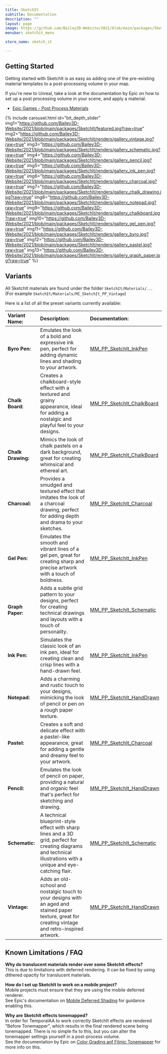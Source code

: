 ```yaml
---
title: SketchIt
subtitle: Documentation
description: ""
layout: page
image: https://github.com/Bailey3D-Website/2021/blob/main/packages/SketchIt/banner.png?raw=true
menubar: sketchit_menu

store_name: sketch_it

---
```


## Getting Started
<section id="getting_started"/>

Getting started with SketchIt is as easy as adding one of the pre-existing material templates to a post-processing volume in your map.

If you're new to Unreal, take a look at the documentation by Epic on how to set up a post processing volume in your scene, and apply a material.<br>
- [Epic Games - Post Process Materials](https://docs.unrealengine.com/4.27/en-US/RenderingAndGraphics/PostProcessEffects/PostProcessMaterials/)

{% include carousel.html id="bit_depth_slider"
  img1="https://github.com/Bailey3D-Website/2021/blob/main/packages/SketchIt/featured.jpg?raw=true"
  img2="https://github.com/Bailey3D-Website/2021/blob/main/packages/SketchIt/renders/gallery_vintage.jpg?raw=true"
  img3="https://github.com/Bailey3D-Website/2021/blob/main/packages/SketchIt/renders/gallery_schematic.jpg?raw=true"
  img4="https://github.com/Bailey3D-Website/2021/blob/main/packages/SketchIt/renders/gallery_pencil.jpg?raw=true"
  img5="https://github.com/Bailey3D-Website/2021/blob/main/packages/SketchIt/renders/gallery_ink_pen.jpg?raw=true"
  img6="https://github.com/Bailey3D-Website/2021/blob/main/packages/SketchIt/renders/gallery_charcoal.jpg?raw=true"
  img7="https://github.com/Bailey3D-Website/2021/blob/main/packages/SketchIt/renders/gallery_chalk_drawing.jpg?raw=true"
  img8="https://github.com/Bailey3D-Website/2021/blob/main/packages/SketchIt/renders/gallery_notepad.jpg?raw=true"
  img9="https://github.com/Bailey3D-Website/2021/blob/main/packages/SketchIt/renders/gallery_chalkboard.jpg?raw=true"
  img10="https://github.com/Bailey3D-Website/2021/blob/main/packages/SketchIt/renders/gallery_gel_pen.jpg?raw=true"
  img11="https://github.com/Bailey3D-Website/2021/blob/main/packages/SketchIt/renders/gallery_byro.jpg?raw=true"
  img12="https://github.com/Bailey3D-Website/2021/blob/main/packages/SketchIt/renders/gallery_pastel.jpg?raw=true"
  img13="https://github.com/Bailey3D-Website/2021/blob/main/packages/SketchIt/renders/gallery_graph_paper.jpg?raw=true"
%}

## Variants
<section id="variants"/>

All SketchIt materials are found under the folder `SketchIt/Materials/..`.<br>
(For example `SketchIt/Materials/MI_SketchIt_PP_Vintage`)

Here is a list of all the preset variants currently available:

|Variant Name:|Description:|Documentation:|
|:---|:---|:---|
|<b>Byro Pen:</b>|Emulates the look of a bold and expressive ink pen, perfect for adding dynamic lines and shading to your artwork.|[MM_PP_SketchIt_InkPen](../shader_docs/MM_PP_SketchIt_InkPen)|
|<b>Chalk Board:</b>|Creates a chalkboard-style effect with a textured and grainy appearance, ideal for adding a nostalgic and playful feel to your designs.|[MM_PP_SketchIt_ChalkBoard](../shader_docs/MM_PP_SketchIt_ChalkBoard)|
|<b>Chalk Drawing:</b>|Mimics the look of chalk pastels on a dark background, great for creating whimsical and ethereal art.|[MM_PP_SketchIt_ChalkBoard](../shader_docs/MM_PP_SketchIt_ChalkBoard)|
|<b>Charcoal:</b>|Provides a smudged and textured effect that imitates the look of a charcoal drawing, perfect for adding depth and drama to your sketches.|[MM_PP_SketchIt_Charcoal](../shader_docs/MM_PP_SketchIt_Charcoal)|
|<b>Gel Pen:</b>|Emulates the smooth and vibrant lines of a gel pen, great for creating sharp and precise artwork with a touch of boldness.|[MM_PP_SketchIt_InkPen](../shader_docs/MM_PP_SketchIt_InkPen)|
|<b>Graph Paper:</b>|Adds a subtle grid pattern to your designs, perfect for creating technical drawings and layouts with a touch of personality.|[MM_PP_SketchIt_Schematic](../shader_docs/MM_PP_SketchIt_Schematic)|
|<b>Ink Pen:</b>|Simulates the classic look of an ink pen, ideal for creating clean and crisp lines with a hand-drawn feel.|[MM_PP_SketchIt_InkPen](../shader_docs/MM_PP_SketchIt_InkPen)|
|<b>Notepad:</b>|Adds a charming and rustic touch to your designs, mimicking the look of pencil or pen on a rough paper texture.|[MM_PP_SketchIt_HandDrawn](../shader_docs/MM_PP_SketchIt_HandDrawn)|
|<b>Pastel:</b>|Creates a soft and delicate effect with a pastel-like appearance, great for adding a gentle and dreamy feel to your artwork.|[MM_PP_SketchIt_Charcoal](../shader_docs/MM_PP_SketchIt_Charcoal)|
|<b>Pencil:</b>|Emulates the look of pencil on paper, providing a natural and organic feel that's perfect for sketching and drawing.|[MM_PP_SketchIt_HandDrawn](../shader_docs/MM_PP_SketchIt_HandDrawn)|
|<b>Schematic:</b>|A technical blueprint-style effect with sharp lines and a 3D grid, perfect for creating diagrams and technical illustrations with a unique and eye-catching flair.|[MM_PP_SketchIt_Schematic](../shader_docs/MM_PP_SketchIt_Schematic)|
|<b>Vintage:</b>|Adds an old-school and nostalgic touch to your designs with an aged and stained paper texture, great for creating vintage and retro-inspired artwork.|[MM_PP_SketchIt_HandDrawn](../shader_docs/MM_PP_SketchIt_HandDrawn)|


## Known Limitations / FAQ
<section id="limitations"/>

<b>Why do translucent materials render over some SketchIt effects?</b><br>
This is due to limitations with deferred rendering. It can be fixed by using dithered opacity for translucent materials.

<b>How do I set up SketchIt to work on a mobile project?</b><br>
Mobile projects must ensure that they are using the mobile deferred renderer.<br>
See Epic's documentation on [Mobile Deferred Shading](https://docs.unrealengine.com/5.1/en-US/using-the-mobile-deferred-shading-mode-in-unreal-engine/) for guidance enabling this.

<b>Why are SketchIt effects tonemapped?</b><br>
In order for TemporalAA to work correctly SketchIt effects are rendered "Before Tonemapper", which results in the final rendered scene being tonemapped.
There is no simple fix to this, but you can alter the tonemapper settings yourself in a post-process volume.<br>
See the documentation by Epic on [Color Grading anf Filmic Tonemapper](https://docs.unrealengine.com/4.27/en-US/RenderingAndGraphics/PostProcessEffects/ColorGrading/) for more info on this.
